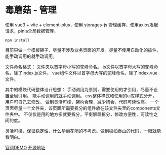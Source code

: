 # 毒蘑菇 - 管理

使用 vue3 + vite + element-plus，使用 storages-js 管理缓存，使用axios发起请求，pinia全局数据管理。

```
npm install
```

目前只做一个模板架子，尽量不涉及业务页面的开发。尽量不使用自动化的插件，能手动调用的就手动调用。

文件命名格式：
    文件夹以首字母小写的驼峰命名。
    js文件以首字母大写的驼峰命名，除了index.js文件。
    vue组件文件以首字母大写的驼峰命名，除了index.vue文件。

其中的模块代码整体设计思想：
    手动调用为原则，需要使用的才引用，尽量不设置全局引用。
    能手动调用的就手动调用。
    css整体样式和使用的ui库样式分开，用户可自己去修改。
    做到灵活可控，架构合理，减少耦合，代码可读性高。
    一个页面尽量一个文件夹，该页面所需要拆分的组件放在该文件夹里的components文件夹中。
    不仅仅是用的地方多就要拆分，平衡解耦拆分，修改方便性，可读性之间的度。

灵活可控，保证稳定性，什么华丽花哨的不考虑。做到稳如泰山的代码，一眼就能看明白。

[官网DEMO](https://admin.dumogu.top/)
[开源地址](https://github.com/wurencaideli/dumogu-admin)
